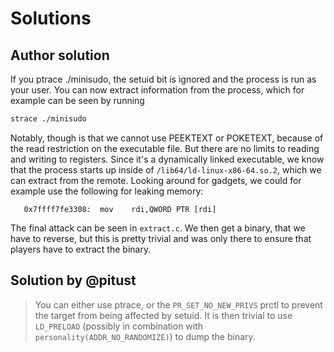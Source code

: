 # Solutions
## Author solution
If you ptrace ./minisudo, the setuid bit is ignored and the process is run as your user. You can now extract information from the process, which for example can be seen by running
```bash
strace ./minisudo
```
Notably, though is that we cannot use PEEKTEXT or POKETEXT, because of the read restriction on the executable file. But there are no limits to reading and writing to registers.
Since it's a dynamically linked executable, we know that the process starts up inside of `/lib64/ld-linux-x86-64.so.2`, which we can extract from the remote.
Looking around for gadgets, we could for example use the following for leaking memory:
```
   0x7ffff7fe3308:	mov    rdi,QWORD PTR [rdi]
```
The final attack can be seen in `extract.c`.
We then get a binary, that we have to reverse, but this is pretty trivial and was only there to ensure that players have to extract the binary.


## Solution by @pitust

> You can either use ptrace, or the `PR_SET_NO_NEW_PRIVS` prctl to prevent the target from being affected by setuid. It is then trivial to use `LD_PRELOAD` (possibly in combination with `personality(ADDR_NO_RANDOMIZE)`) to dump the binary.
